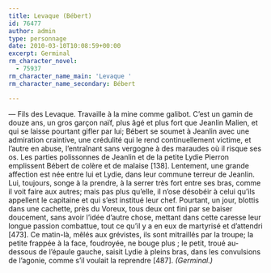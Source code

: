 ```yaml
---
title: Levaque (Bébert)
id: 76477
author: admin
type: personnage
date: 2010-03-10T10:08:59+00:00
excerpt: Germinal
rm_character_novel:
  - 75937
rm_character_name_main: 'Levaque '
rm_character_name_secondary: Bébert

---
```

— Fils des Levaque. Travaille à la mine comme galibot. C&rsquo;est un gamin de douze ans, un gros garçon naïf, plus âgé et plus fort que Jeanlin Malien, et qui se laisse pourtant gifler par lui; Bébert se soumet à Jeanlin avec une admiration craintive, une crédulité qui le rend continuellement victime, et l&rsquo;autre en abuse, l&rsquo;entraînant sans vergogne à des maraudes où il risque ses os. Les parties polissonnes de Jeanlin et de la petite Lydie Pierron emplissent Bébert de colère et de malaise [138]. Lentement, une grande affection est née entre lui et Lydie, dans leur commune terreur de Jeanlin. Lui, toujours, songe à la prendre, à la serrer très fort entre ses bras, comme il voit faire aux autres; mais pas plus qu&rsquo;elle, il n&rsquo;ose désobéir à celui qu&rsquo;ils appellent le capitaine et qui s&rsquo;est institué leur chef. Pourtant, un jour, blottis dans une cachette, près du Voreux, tous deux ont fini par se baiser doucement, sans avoir l&rsquo;idée d&rsquo;autre chose, mettant dans cette caresse leur longue passion combattue, tout ce qu&rsquo;il y a en eux de martyrisé et d&rsquo;attendri [473]. Ce matin-là, mêlés aux grévistes, ils sont mitraillés par la troupe; la petite frappée à la face, foudroyée, ne bouge plus ; le petit, troué au-dessous de l&rsquo;épaule gauche, saisit Lydie à pleins bras, dans les convulsions de l&rsquo;agonie, comme s&rsquo;il voulait la reprendre [487]. _(Germinal.)_
